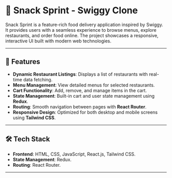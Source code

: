 # 🍔 Snack Sprint - Swiggy Clone

Snack Sprint is a feature-rich food delivery application inspired by Swiggy. It provides users with a seamless experience to browse menus, explore restaurants, and order food online. The project showcases a responsive, interactive UI built with modern web technologies.

---

## 🚀 Features

- **Dynamic Restaurant Listings**: Displays a list of restaurants with real-time data fetching.
- **Menu Management**: View detailed menus for selected restaurants.
- **Cart Functionality**: Add, remove, and manage items in the cart.
- **State Management**: Built-in cart and user state management using **Redux**.
- **Routing**: Smooth navigation between pages with **React Router**.
- **Responsive Design**: Optimized for both desktop and mobile screens using **Tailwind CSS**.

---

## 🛠️ Tech Stack

- **Frontend**: HTML, CSS, JavaScript, React.js, Tailwind CSS.
- **State Management**: Redux.
- **Routing**: React Router.

---
